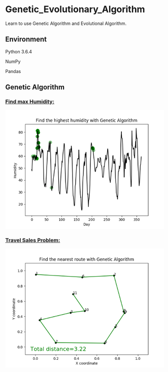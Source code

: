 # Genetic_Evolutionary_Algorithm
Learn to use Genetic Algorithm and Evolutional Algorithm.

## Environment 
Python 3.6.4

NumPy

Pandas

## Genetic Algorithm
### [Find max Humidity:](https://github.com/dxc33linger/Genetic_Evolutionary_Algorithm/blob/master/Genetic_algo_dxc.py)
<img src="https://github.com/dxc33linger/Genetic_Evolutionary_Algorithm/blob/master/image/humidity.png" width="500" alt="Humidity"/>

### [Travel Sales Problem:](https://github.com/dxc33linger/Genetic_Evolutionary_Algorithm/blob/master/TSP.py)

<img src="https://github.com/dxc33linger/Genetic_Evolutionary_Algorithm/blob/master/image/TSP.png" width="500"  alt="Humidity"/>      
